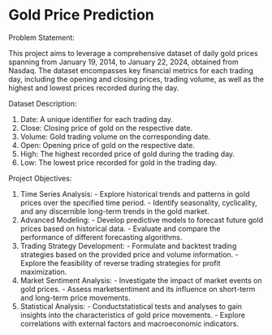# Gold Price Prediction
Problem Statement: 

This project aims to leverage a comprehensive dataset of daily gold prices spanning from January 19, 2014, to January 22, 2024, obtained from Nasdaq. The dataset encompasses key financial metrics for each trading day, including the opening and closing prices, trading volume, as well as the highest and lowest prices recorded during the day.  

Dataset Description: 
1. Date: A unique identifier for each trading day.
2. Close: Closing price of gold on the respective date.
3. Volume: Gold trading volume on the corresponding date.
4. Open: Opening price of gold on the respective date.
5. High: The highest recorded price of gold during the trading day.
6. Low: The lowest price recorded for gold in the trading day.

Project Objectives: 
1. Time Series Analysis: - Explore historical trends and patterns in gold prices over the specified time period. - Identify seasonality, cyclicality, and any discernible long-term trends in the gold market.
2. Advanced Modeling: - Develop predictive models to forecast future gold prices based on historical data. - Evaluate and compare the performance of different forecasting algorithms.
3. Trading Strategy Development: - Formulate and backtest trading strategies based on the provided price and volume information. - Explore the feasibility of reverse trading strategies for profit maximization.
4. Market Sentiment Analysis:  - Investigate the impact of market events on gold prices. - Assess marketsentiment and its influence on short-term and long-term price movements.
5. Statistical Analysis: - Conductstatistical tests and analyses to gain insights into the characteristics of gold price movements. - Explore correlations with external factors and macroeconomic indicators.

